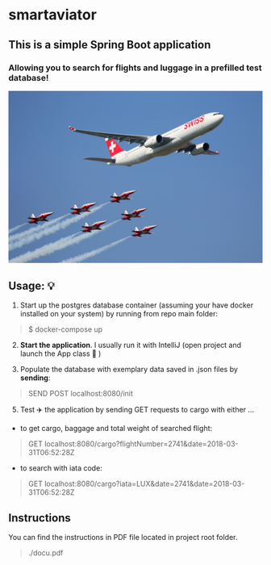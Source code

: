 # smartaviator

## This is a simple Spring Boot application  
### Allowing you to search for flights and luggage in a prefilled test database!  

![Airplane and Jets Flying in the Blue Sky](readme-pic.jpg)


## Usage: 💡

1) Start up the postgres database container (assuming your have docker installed on your system) by running from repo main folder:
> $ docker-compose up  
  
2) **Start the application**. I usually run it with IntelliJ (open project and launch the App class 🏃 )

3) Populate the database with exemplary data saved in .json files by **sending**:
> SEND POST localhost:8080/init  

5) Test ✈️ the application by sending GET requests to cargo with either ...

* to get cargo, baggage and total weight of searched flight:
> GET localhost:8080/cargo?flightNumber=2741&date=2018-03-31T06:52:28Z 

* to search with iata code:
> GET localhost:8080/cargo?iata=LUX&date=2741&date=2018-03-31T06:52:28Z


 ## Instructions 
 
You can find the instructions in PDF file located in project root folder.
> ./docu.pdf  
  